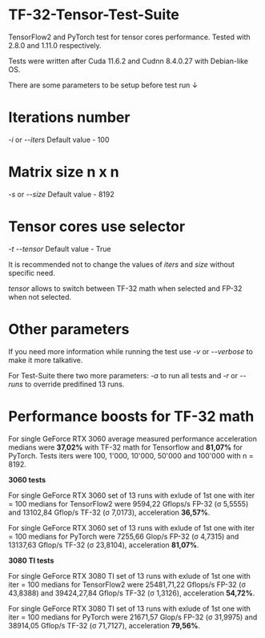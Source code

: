# TF-32-Tensor-Test-Suite
TensorFlow2 and PyTorch test for tensor cores performance. Tested with 2.8.0 and 1.11.0 respectively.

Tests were written after Cuda 11.6.2 and Cudnn 8.4.0.27 with Debian-like OS.


There are some parameters to be setup before test run ↓

# Iterations number
*-i* or *--iters*
Default value - 100

# Matrix size n x n
*-s* or *--size*
Default value - 8192

# Tensor cores use selector 
*-t* *--tensor*
Default value - True

It is recommended not to change the values of *iters* and *size* without specific need.

*tensor* allows to switch between TF-32 math when selected and FP-32 when not selected.

# Other parameters

If you need more information while running the test use *-v* or *--verbose* to make it more talkative.

For Test-Suite there two more parameters: *-a* to run all tests and *-r* or *--runs* to override predifined 13 runs.


# Performance boosts for TF-32 math
For single GeForce RTX 3060 average measured performance acceleration medians were **37,02%** with TF-32 math for Tensorflow and **81,07%** for PyTorch. Tests iters were 100, 1'000, 10'000, 50'000 and 100'000 with n = 8192.

**3060 tests**

For single GeForce RTX 3060 set of 13 runs with exlude of 1st one with iter = 100 medians for TensorFlow2 were 9594,22 Gflops/s FP-32 (σ 5,5555) and 13102,84 Gflop/s TF-32 (σ 7,0173), acceleration **36,57%**.

For single GeForce RTX 3060 set of 13 runs with exlude of 1st one with iter = 100 medians for PyTorch were 7255,66 Glop/s FP-32 (σ 4,7315) and 13137,63 Gflop/s TF-32 (σ 23,8104), acceleration **81,07%**.

**3080 TI tests**

For single GeForce RTX 3080 TI set of 13 runs with exlude of 1st one with iter = 100 medians for TensorFlow2 were 25481,71,22 Gflops/s FP-32 (σ 43,8388) and 39424,27,84 Gflop/s TF-32 (σ 1,3126), acceleration **54,72%**.

For single GeForce RTX 3080 TI set of 13 runs with exlude of 1st one with iter = 100 medians for PyTorch were 21671,57 Glop/s FP-32 (σ 31,9975) and 38914,05 Gflop/s TF-32 (σ 71,7127), acceleration **79,56%**.

